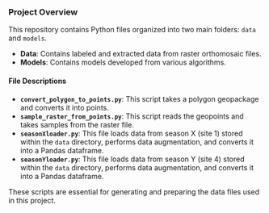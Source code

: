 ### Project Overview

This repository contains Python files organized into two main folders: `data` and `models`.

- **Data**: Contains labeled and extracted data from raster orthomosaic files.
- **Models**: Contains models developed from various algorithms.

#### File Descriptions

- **`convert_polygon_to_points.py`**: This script takes a polygon geopackage and converts it into points.
- **`sample_raster_from_points.py`**: This script reads the geopoints and takes samples from the raster file.
- **`seasonXloader.py`**: This file loads data from season X (site 1) stored within the `data` directory, performs data augmentation, and converts it into a Pandas dataframe.
- **`seasonYloader.py`**: This file loads data from season Y (site 4) stored within the `data` directory, performs data augmentation, and converts it into a Pandas dataframe.

These scripts are essential for generating and preparing the data files used in this project.
